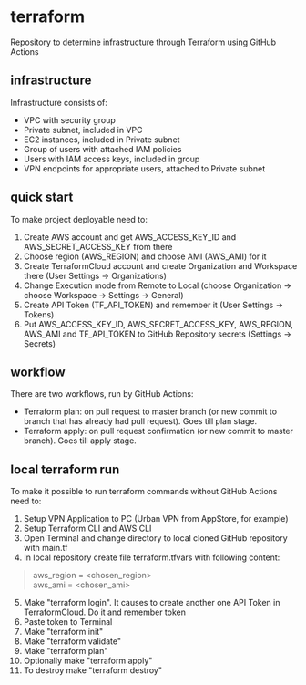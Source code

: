 # terraform
Repository to determine infrastructure through Terraform using GitHub Actions

## infrastructure
Infrastructure consists of:
* VPC with security group
* Private subnet, included in VPC
* EC2 instances, included in Private subnet
* Group of users with attached IAM policies
* Users with IAM access keys, included in group
* VPN endpoints for appropriate users, attached to Private subnet

## quick start
To make project deployable need to:
1. Create AWS account and get AWS_ACCESS_KEY_ID and AWS_SECRET_ACCESS_KEY from there
2. Choose region (AWS_REGION) and choose AMI (AWS_AMI) for it
3. Create TerraformCloud account and create Organization and Workspace there (User Settings -> Organizations)
4. Change Execution mode from Remote to Local (choose Organization -> choose Workspace -> Settings -> General)
5. Create API Token (TF_API_TOKEN) and remember it (User Settings -> Tokens)
6. Put AWS_ACCESS_KEY_ID, AWS_SECRET_ACCESS_KEY, AWS_REGION, AWS_AMI and TF_API_TOKEN to GitHub Repository secrets (Settings -> Secrets)

## workflow
There are two workflows, run by GitHub Actions:
* Terraform plan: on pull request to master branch (or new commit to branch that has already had pull request). Goes till plan stage.
* Terraform apply: on pull request confirmation (or new commit to master branch). Goes till apply stage.

## local terraform run
To make it possible to run terraform commands without GitHub Actions need to:
1. Setup VPN Application to PC (Urban VPN from AppStore, for example)
2. Setup Terraform CLI and AWS CLI
3. Open Terminal and change directory to local cloned GitHub repository with main.tf
4. In local repository create file terraform.tfvars with following content:
>aws_region = <chosen_region>\
aws_ami = <chosen_ami>
5. Make "terraform login". It causes to create another one API Token in TerraformCloud. Do it and remember token
6. Paste token to Terminal
7. Make "terraform init"
8. Make "terraform validate"
9. Make "terraform plan"
10. Optionally make "terraform apply"
11. To destroy make "terraform destroy"